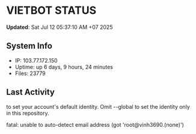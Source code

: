 # VIETBOT STATUS
**Updated**: Sat Jul 12 05:37:10 AM +07 2025

## System Info
- IP: 103.77.172.150
- Uptime: up 6 days, 9 hours, 24 minutes
- Files: 23779

## Last Activity

to set your account's default identity.
Omit --global to set the identity only in this repository.

fatal: unable to auto-detect email address (got 'root@vinh3690.(none)')
